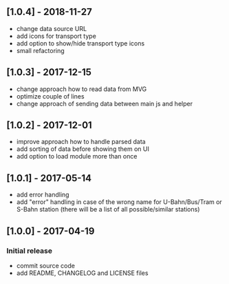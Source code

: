 ## [1.0.4] - 2018-11-27
- change data source URL
- add icons for transport type
- add option to show/hide transport type icons
- small refactoring

## [1.0.3] - 2017-12-15
- change approach how to read data from MVG
- optimize couple of lines
- change approach of sending data between main js and helper

## [1.0.2] - 2017-12-01
- improve approach how to handle parsed data
- add sorting of data before showing them on UI
- add option to load module more than once

## [1.0.1] - 2017-05-14
- add error handling
- add "error" handling in case of the wrong name for U-Bahn/Bus/Tram or S-Bahn station (there will be a list of all possible/similar stations)

## [1.0.0] - 2017-04-19
### Initial release
- commit source code
- add README, CHANGELOG and LICENSE files
